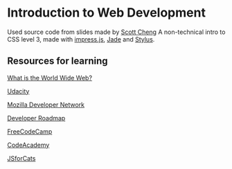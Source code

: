 # Introduction to Web Development

Used source code from slides made by [Scott Cheng](https://github.com/scottcheng/revolutionary-css3)
A non-technical intro to CSS level 3, made with [impress.js](http://bartaz.github.com/impress.js/), [Jade](http://jade-lang.com/) and [Stylus](http://learnboost.github.com/stylus/).


## Resources for learning

[What is the World Wide Web?](https://www.youtube.com/watch?v=J8hzJxb0rpc)

[Udacity](https://www.udacity.com/)

[Mozilla Developer Network](https://developer.mozilla.org/en-US/)

[Developer Roadmap](https://github.com/kamranahmedse/developer-roadmap)

[FreeCodeCamp](https://www.freecodecamp.com/)

[CodeAcademy](https://www.codecademy.com/)

[JSforCats](http://jsforcats.com/)

